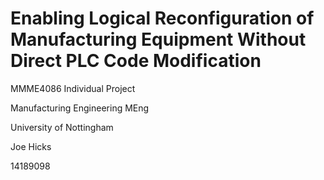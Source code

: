 # Enabling Logical Reconfiguration of Manufacturing Equipment Without Direct PLC Code Modification

MMME4086 Individual Project

Manufacturing Engineering MEng

University of Nottingham

Joe Hicks

14189098
